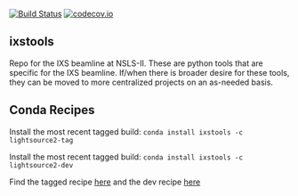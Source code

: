 [![Build Status](https://travis-ci.org/NSLS-II-IXS/ixstools.svg?branch=master)](https://travis-ci.org/NSLS-II-IXS/ixstools)
[![codecov.io](https://codecov.io/github/NSLS-II-IXS/ixstools/coverage.svg?branch=master)](https://codecov.io/github/NSLS-II-IXS/ixstools?branch=master)

ixstools
--------
Repo for the IXS beamline at NSLS-II.  These are python tools that are
specific for the IXS beamline.  If/when there is broader desire for these tools,
they can be moved to more centralized projects on an as-needed basis.


## Conda Recipes

Install the most recent tagged build: `conda install ixstools -c lightsource2-tag`

Install the most recent tagged build: `conda install ixstools -c lightsource2-dev`

Find the tagged recipe [here](https://github.com/NSLS-II/lightsource2-recipes/tree/master/recipes-tag/ixstools) and the dev recipe [here](https://github.com/NSLS-II/lightsource2-recipes/tree/master/recipes-dev/ixstools)
